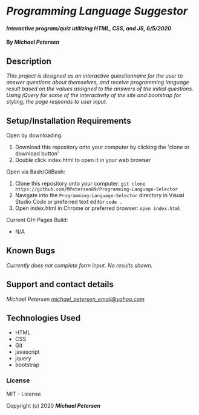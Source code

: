 # _Programming Language Suggestor_

#### _Interactive program/quiz utilizing HTML, CSS, and JS, 6/5/2020_

#### By _**Michael Petersen**_

## Description

_This project is designed as an interactive quiestionnaire for the user to answer questions about themselves, and receive programming language result based on the values assigned to the answers of the initial questions. Using jQuery for some of the interactivity of the site and bootstrap for styling, the page responds to user input._

## Setup/Installation Requirements

Open by downloading:
1. Download this repository onto your computer by clicking the 'clone or download button'
2. Double click index.html to open it in your web browser

Open via Bash/GitBash:
1. Clone this repository onto your computer:
`git clone https://github.com/MPetersen89/Programming-Language-Selector`
2. Navigate into the `Programming-Language-Selector` directory in Visual Studio Code or preferred text editor
`code .`
3. Open index.html in Chrome or preferred browser:
`open index.html`

Current GH-Pages Build:
* N/A

## Known Bugs

_Currently does not complete form input. No results shown._

## Support and contact details

_Michael Petersen <michael_petersen_email@yahoo.com>_

## Technologies Used

* HTML
* CSS
* Git
* javascript
* jquery
* bootstrap

### License

MIT - License

Copyright (c) 2020 **_Michael Petersen_**